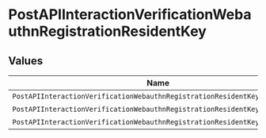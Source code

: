 # PostAPIInteractionVerificationWebauthnRegistrationResidentKey


## Values

| Name                                                                       | Value                                                                      |
| -------------------------------------------------------------------------- | -------------------------------------------------------------------------- |
| `PostAPIInteractionVerificationWebauthnRegistrationResidentKeyDiscouraged` | discouraged                                                                |
| `PostAPIInteractionVerificationWebauthnRegistrationResidentKeyPreferred`   | preferred                                                                  |
| `PostAPIInteractionVerificationWebauthnRegistrationResidentKeyRequired`    | required                                                                   |